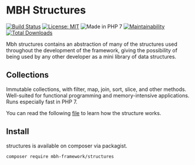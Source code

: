 # MBH Structures

[![Build Status](https://travis-ci.org/MBHFramework/structures.svg?branch=1.x)](https://travis-ci.org/MBHFramework/structures) [![License: MIT](https://img.shields.io/badge/License-MIT-blue.svg)](https://opensource.org/licenses/MIT) 
![Made in PHP 7](https://img.shields.io/badge/PHP-7-blue.svg) 
[![Maintainability](https://api.codeclimate.com/v1/badges/d78bb935e6cdc5dc1a78/maintainability)](https://codeclimate.com/github/MBHFramework/structures/maintainability)
[![Total Downloads](https://poser.pugx.org/mbh-framework/structures/downloads)](https://packagist.org/packages/mbh-framework/structures)

Mbh structures contains an abstraction of many of the structures used throughout the development of the framework, giving the possibility of being used by any other developer as a mini library of data structures.

## Collections

Immutable collections, with filter, map, join, sort, slice, and other methods. Well-suited for functional programming and memory-intensive applications. Runs especially fast in PHP 7.

You can read the following [file](./docs/COLLECTIONS.md) to learn how the structure works.

## Install

structures is available on composer via packagist.

```sh
composer require mbh-framework/structures
```
